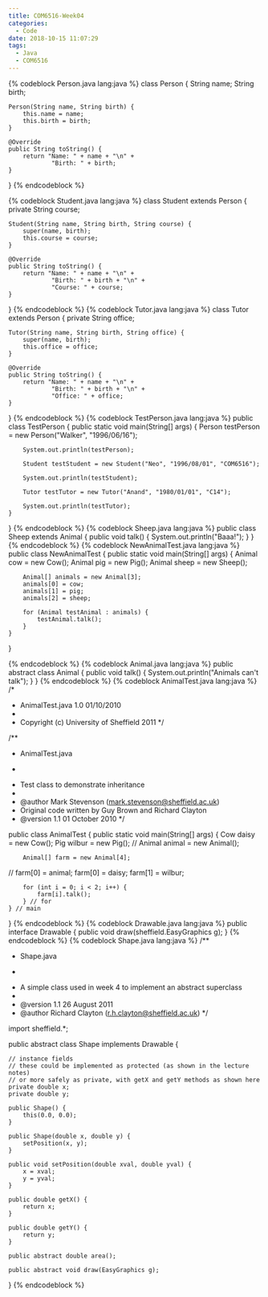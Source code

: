 ```yaml
---
title: COM6516-Week04
categories:
  - Code
date: 2018-10-15 11:07:29
tags:
  - Java
  - COM6516
---
```


{% codeblock Person.java lang:java %}
class Person {
	String name;
	String birth;

	Person(String name, String birth) {
		this.name = name;
		this.birth = birth;
	}

	@Override
	public String toString() {
		return "Name: " + name + "\n" +
				"Birth: " + birth;
	}
}
{% endcodeblock %}
<!--more-->
{% codeblock Student.java lang:java %}
class Student extends Person {
	private String course;

	Student(String name, String birth, String course) {
		super(name, birth);
		this.course = course;
	}

	@Override
	public String toString() {
		return "Name: " + name + "\n" +
				"Birth: " + birth + "\n" +
				"Course: " + course;
	}
}
{% endcodeblock %}
{% codeblock Tutor.java lang:java %}
class Tutor extends Person {
	private String office;

	Tutor(String name, String birth, String office) {
		super(name, birth);
		this.office = office;
	}

	@Override
	public String toString() {
		return "Name: " + name + "\n" +
				"Birth: " + birth + "\n" +
				"Office: " + office;
	}
}
{% endcodeblock %}
{% codeblock TestPerson.java lang:java %}
public class TestPerson {
	public static void main(String[] args) {
		Person testPerson = new Person("Walker", "1996/06/16");

		System.out.println(testPerson);

		Student testStudent = new Student("Neo", "1996/08/01", "COM6516");

		System.out.println(testStudent);

		Tutor testTutor = new Tutor("Anand", "1980/01/01", "C14");

		System.out.println(testTutor);
	}
}
{% endcodeblock %}
{% codeblock Sheep.java lang:java %}
public class Sheep extends Animal {
	public void talk() {
		System.out.println("Baaa!");
	}
}
{% endcodeblock %}
{% codeblock NewAnimalTest.java lang:java %}
public class NewAnimalTest {
	public static void main(String[] args) {
		Animal cow = new Cow();
		Animal pig = new Pig();
		Animal sheep = new Sheep();

		Animal[] animals = new Animal[3];
		animals[0] = cow;
		animals[1] = pig;
		animals[2] = sheep;

		for (Animal testAnimal : animals) {
			testAnimal.talk();
		}
	}
}

{% endcodeblock %}
{% codeblock Animal.java lang:java %}
public abstract class Animal {
	public void talk() {
		System.out.println("Animals can't talk");
	}
}
{% endcodeblock %}
{% codeblock AnimalTest.java lang:java %}
/*
 * AnimalTest.java  	1.0 01/10/2010
 *
 * Copyright (c) University of Sheffield 2011
 */

/**
 * AnimalTest.java
 * <p>
 * Test class to demonstrate inheritance
 *
 * @author Mark Stevenson (mark.stevenson@sheffield.ac.uk)
 * Original code written by Guy Brown and Richard Clayton
 * @version 1.1 01 October 2010
 */

public class AnimalTest {
	public static void main(String[] args) {
		Cow daisy = new Cow();
		Pig wilbur = new Pig();
//		Animal animal = new Animal();

		Animal[] farm = new Animal[4];
//		farm[0] = animal;
		farm[0] = daisy;
		farm[1] = wilbur;

		for (int i = 0; i < 2; i++) {
			farm[i].talk();
		} // for
	} // main
}
{% endcodeblock %}
{% codeblock Drawable.java lang:java %}
public interface Drawable {
	public void draw(sheffield.EasyGraphics g);
}
{% endcodeblock %}
{% codeblock Shape.java lang:java %}
/**
 * Shape.java
 * <p>
 * A simple class used in week 4 to implement an abstract superclass
 *
 * @version 1.1 26 August 2011
 * @author Richard Clayton  (r.h.clayton@sheffield.ac.uk)
 */

import sheffield.*;

public abstract class Shape implements Drawable {

	// instance fields
	// these could be implemented as protected (as shown in the lecture notes)
	// or more safely as private, with getX and getY methods as shown here
	private double x;
	private double y;

	public Shape() {
		this(0.0, 0.0);
	}

	public Shape(double x, double y) {
		setPosition(x, y);
	}

	public void setPosition(double xval, double yval) {
		x = xval;
		y = yval;
	}

	public double getX() {
		return x;
	}

	public double getY() {
		return y;
	}

	public abstract double area();

	public abstract void draw(EasyGraphics g);

}
{% endcodeblock %}
